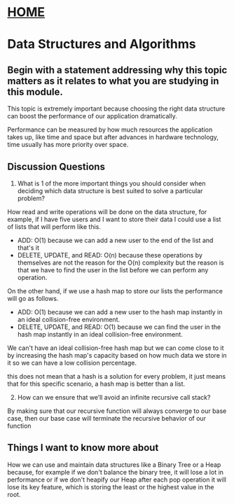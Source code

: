 # [HOME](../../README.md)
# Data Structures and Algorithms
## Begin with a statement addressing why this topic matters as it relates to what you are studying in this module.
This topic is extremely important because choosing the right data structure can boost the performance of our application dramatically. 

Performance can be measured by how much resources the application takes up, like time and space but after advances in hardware technology, time usually has more priority over space.

## Discussion Questions
1. What is 1 of the more important things you should consider when deciding which data structure is best suited to solve a particular problem?

How read and write operations will be done on the data structure, for example, if I have five users and I want to store their data I could use a list of lists that will perform like this.
* ADD: O(1) because we can add a new user to the end of the list and that's it 
* DELETE, UPDATE, and READ: O(n) because these operations by themselves are not the reason for the O(n) complexity but the reason is that we have to find the user in the list before we can perform any operation.

On the other hand, if we use a hash map to store our lists the performance will go as follows.
* ADD: O(1) because we can add a new user to the hash map instantly in an ideal collision-free environment.
* DELETE, UPDATE, and READ: O(1) because we can find the user in the hash map instantly in an ideal collision-free environment.

We can't have an ideal collision-free hash map but we can come close to it by increasing the hash map's capacity based on how much data we store in it so we can have a low collision percentage.

this does not mean that a hash is a solution for every problem, it just means that for this specific scenario, a hash map is better than a list.

2. How can we ensure that we’ll avoid an infinite recursive call stack?

By making sure that our recursive function will always converge to our base case, then our base case will terminate the recursive behavior of our function
## Things I want to know more about
How we can use and maintain data structures like a Binary Tree or a Heap because, for example if we don't balance the binary tree, it will lose a lot in performance or if we don't heapify our Heap after each pop operation it will lose its key feature, which is storing the least or the highest value in the root.
